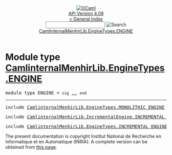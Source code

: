 <!-- ((! set title API !)) ((! set documentation !)) ((! set api !)) ((! set nobreadcrumb !)) -->
<div class="api"><header><nav class="toc brand"><a class="brand" href="https://ocaml.org/"><img src="colour-logo-gray.svg" class="svg" alt="OCaml"></a></nav><nav class="toc"><div class="toc_version"><a href="/docs" id="version-select">API Version 4.09</a></div><a href="index.html">&lt; General Index</a><div class="api_search"><input type="text" name="apisearch" id="api_search" oninput="mySearch(false);" onkeypress="this.oninput();" onclick="this.oninput();" onpaste="this.oninput();">
<img src="search_icon.svg" alt="Search" class="svg" onclick="mySearch(false)"></div>
<div id="search_results"></div><div class="toc_title"><a href="#top">CamlinternalMenhirLib.EngineTypes.ENGINE</a></div><ul></ul></nav></header>

<h1>Module type <a href="type_CamlinternalMenhirLib.EngineTypes.ENGINE.html">CamlinternalMenhirLib.EngineTypes.ENGINE</a></h1>

<pre><span id="MODULETYPEENGINE"><span class="keyword">module type</span> ENGINE</span> = <code class="code"><span class="keyword">sig</span></code> <a href="CamlinternalMenhirLib.EngineTypes.ENGINE.html">..</a> <code class="code"><span class="keyword">end</span></code></pre><hr width="100%">

<pre><span class="keyword">include</span> <a href="CamlinternalMenhirLib.EngineTypes.MONOLITHIC_ENGINE.html">CamlinternalMenhirLib.EngineTypes.MONOLITHIC_ENGINE</a></pre>

<pre><span class="keyword">include</span> <a href="CamlinternalMenhirLib.IncrementalEngine.INCREMENTAL_ENGINE.html">CamlinternalMenhirLib.IncrementalEngine.INCREMENTAL_ENGINE</a></pre>

<pre><span class="keyword">include</span> <a href="CamlinternalMenhirLib.EngineTypes.INCREMENTAL_ENGINE_START.html">CamlinternalMenhirLib.EngineTypes.INCREMENTAL_ENGINE_START</a></pre>

<div class="copyright">The present documentation is copyright Institut National de Recherche en Informatique et en Automatique (INRIA). A complete version can be obtained from <a href="http://caml.inria.fr/pub/docs/manual-ocaml/">this page</a>.</div></div>